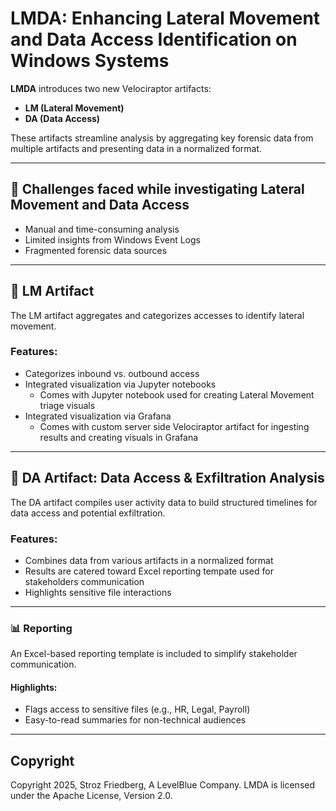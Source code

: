# LMDA: Enhancing Lateral Movement and Data Access Identification on Windows Systems

**LMDA** introduces two new Velociraptor artifacts:
- **LM (Lateral Movement)**
- **DA (Data Access)**

These artifacts streamline analysis by aggregating key forensic data from multiple artifacts and presenting data in a normalized format.

---

## 🚧 Challenges faced while investigating Lateral Movement and Data Access
- Manual and time-consuming analysis
- Limited insights from Windows Event Logs
- Fragmented forensic data sources

---

## 🧭 LM Artifact
The LM artifact aggregates and categorizes accesses to identify lateral movement.

### Features:
- Categorizes inbound vs. outbound access
- Integrated visualization via Jupyter notebooks
  - Comes with Jupyter notebook used for creating Lateral Movement triage visuals
- Integrated visualization via Grafana
  - Comes with custom server side Velociraptor artifact for ingesting results and creating visuals in Grafana

---

## 📂 DA Artifact: Data Access & Exfiltration Analysis
The DA artifact compiles user activity data to build structured timelines for data access and potential exfiltration.

### Features:
- Combines data from various artifacts in a normalized format
- Results are catered toward Excel reporting tempate used for stakeholders communication
- Highlights sensitive file interactions

---

### 📊 Reporting
An Excel-based reporting template is included to simplify stakeholder communication.

#### Highlights:
- Flags access to sensitive files (e.g., HR, Legal, Payroll)
- Easy-to-read summaries for non-technical audiences

---

## Copyright

Copyright 2025, Stroz Friedberg, A LevelBlue Company. LMDA is licensed under the Apache License, Version 2.0.
